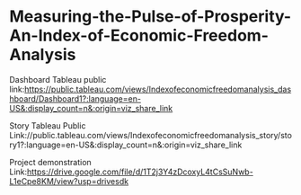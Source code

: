 # Measuring-the-Pulse-of-Prosperity-An-Index-of-Economic-Freedom-Analysis

Dashboard Tableau public link:https://public.tableau.com/views/Indexofeconomicfreedomanalysis_dashboard/Dashboard1?:language=en-US&:display_count=n&:origin=viz_share_link

Story Tableau Public Link://public.tableau.com/views/Indexofeconomicfreedomanalysis_story/story1?:language=en-US&:display_count=n&:origin=viz_share_link

Project demonstration Link:https://drive.google.com/file/d/1T2j3Y4zDcoxyL4tCsSuNwb-L1eCpe8KM/view?usp=drivesdk
